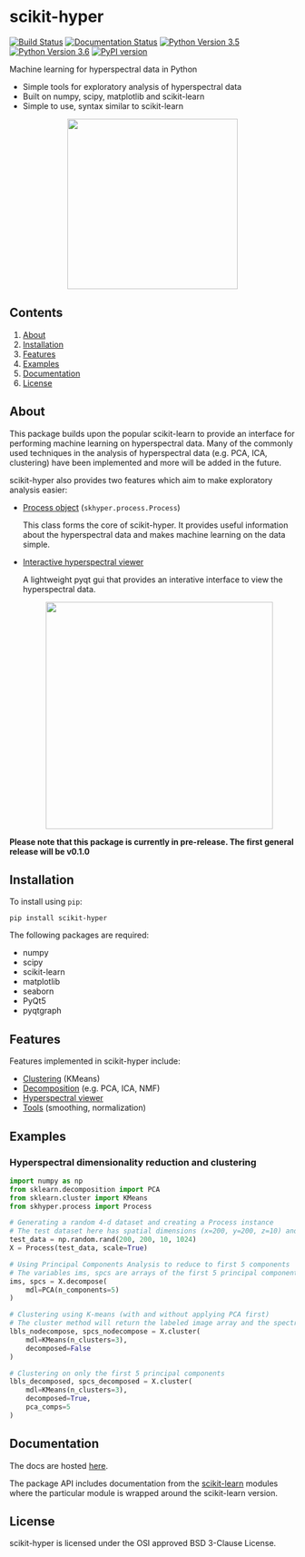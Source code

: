 # scikit-hyper
[![Build Status](https://travis-ci.com/priyankshah7/scikit-hyper.svg?token=xX99xZvXU9jWErT5D1zh&branch=master)](https://travis-ci.com/priyankshah7/scikit-hyper)
[![Documentation Status](https://readthedocs.org/projects/scikit-hyper/badge/?version=latest)](http://scikit-hyper.readthedocs.io/en/latest/?badge=latest)
[![Python Version 3.5](https://img.shields.io/badge/Python-3.5-blue.svg)](https://www.python.org/downloads/)
[![Python Version 3.6](https://img.shields.io/badge/Python-3.6-blue.svg)](https://www.python.org/downloads/)
[![PyPI version](https://badge.fury.io/py/scikit-hyper.svg)](https://badge.fury.io/py/scikit-hyper)

Machine learning for hyperspectral data in Python

+ Simple tools for exploratory analysis of hyperspectral data
+ Built on numpy, scipy, matplotlib and scikit-learn
+ Simple to use, syntax similar to scikit-learn

<p align="center"><img src="/docs/images/hyperspectral_image.png" width="300"></p>

## Contents
1. [About](#about)
1. [Installation](#installation)
2. [Features](#features)
3. [Examples](#examples)
4. [Documentation](#documentation)
5. [License](#license)

## About
This package builds upon the popular scikit-learn to provide an interface for performing 
machine learning on hyperspectral data. Many of the commonly used techniques in the 
analysis of hyperspectral data (e.g. PCA, ICA, clustering) have been 
implemented and more will be added in the future.

scikit-hyper also provides two features which aim to make exploratory analysis easier:

+ [Process object](http://scikit-hyper.readthedocs.io/en/latest/source/process/index.html) (`skhyper.process.Process`)
    
    This class forms the core of scikit-hyper. It provides useful information about the 
    hyperspectral data and makes machine learning on the data simple.
    
+ [Interactive hyperspectral viewer](http://scikit-hyper.readthedocs.io/en/latest/source/hypview/index.html)

    A lightweight pyqt gui that provides an interative interface to view the 
    hyperspectral data.
    
    <p align="center"><img src="/docs/source/hypview/hyperspectral_view.png" width="400"></p>
    
**Please note that this package is currently in pre-release. The first general release will 
be v0.1.0**

## Installation
To install using `pip`:
```
pip install scikit-hyper
```

The following packages are required:

+ numpy
+ scipy
+ scikit-learn
+ matplotlib
+ seaborn
+ PyQt5
+ pyqtgraph

## Features
Features implemented in scikit-hyper include:

+ [Clustering](http://scikit-hyper.readthedocs.io/en/latest/source/cluster/index.html) (KMeans)
+ [Decomposition](http://scikit-hyper.readthedocs.io/en/latest/source/decomposition/index.html) (e.g. PCA, ICA, NMF)
+ [Hyperspectral viewer](http://scikit-hyper.readthedocs.io/en/latest/source/hypview/index.html)
+ [Tools](http://scikit-hyper.readthedocs.io/en/latest/source/tools/index.html) (smoothing, normalization)

	
## Examples

### Hyperspectral dimensionality reduction and clustering
```python
import numpy as np
from sklearn.decomposition import PCA
from sklearn.cluster import KMeans
from skhyper.process import Process

# Generating a random 4-d dataset and creating a Process instance
# The test dataset here has spatial dimensions (x=200, y=200, z=10) and spectral dimension (s=1024)
test_data = np.random.rand(200, 200, 10, 1024)
X = Process(test_data, scale=True)

# Using Principal Components Analysis to reduce to first 5 components
# The variables ims, spcs are arrays of the first 5 principal components for the images, spectra respectively
ims, spcs = X.decompose(
    mdl=PCA(n_components=5)
)

# Clustering using K-means (with and without applying PCA first)
# The cluster method will return the labeled image array and the spectrum for each cluster
lbls_nodecompose, spcs_nodecompose = X.cluster(
    mdl=KMeans(n_clusters=3),
    decomposed=False
)

# Clustering on only the first 5 principal components
lbls_decomposed, spcs_decomposed = X.cluster(
    mdl=KMeans(n_clusters=3),
    decomposed=True,
    pca_comps=5
)
```

## Documentation
The docs are hosted [here](http://scikit-hyper.readthedocs.io/en/latest/?badge=latest).

The package API includes documentation from the [scikit-learn](https://github.com/scikit-learn/scikit-learn) 
modules where the particular module is wrapped around the scikit-learn version.

## License
scikit-hyper is licensed under the OSI approved BSD 3-Clause License.

